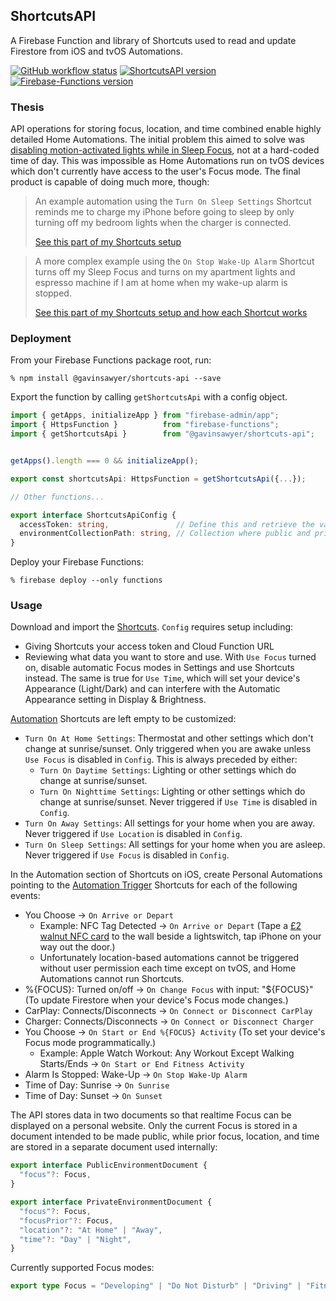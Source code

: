 ## ShortcutsAPI
A Firebase Function and library of Shortcuts used to read and update Firestore from iOS and tvOS Automations.

[![GitHub workflow status](https://img.shields.io/github/actions/workflow/status/gavinsawyer/shortcuts-api/ci.yml)](https://github.com/gavinsawyer/shortcuts-api/actions/workflows/ci.yml)
[![ShortcutsAPI version](https://img.shields.io/npm/v/@gavinsawyer/shortcuts-api?logo=npm)](https://www.npmjs.com/package/@gavinsawyer/shortcuts-api)
[![Firebase-Functions version](https://img.shields.io/npm/dependency-version/@gavinsawyer/shortcuts-api/firebase-functions?logo=firebase)](https://www.npmjs.com/package/firebase-functions)
### Thesis
API operations for storing focus, location, and time combined enable highly detailed Home Automations. The initial problem this aimed to solve was [disabling motion-activated lights while in Sleep Focus](https://imgur.com/a/s9ZpSb6), not at a hard-coded time of day. This was impossible as Home Automations run on tvOS devices which don't currently have access to the user's Focus mode. The final product is capable of doing much more, though:
> An example automation using the `Turn On Sleep Settings` Shortcut reminds me to charge my iPhone before going to sleep by only turning off my bedroom lights when the charger is connected.
>
> [See this part of my Shortcuts setup](https://imgur.com/a/Brv2zBs)

> A more complex example using the `On Stop Wake-Up Alarm` Shortcut turns off my Sleep Focus and turns on my apartment lights and espresso machine if I am at home when my wake-up alarm is stopped.
>
> [See this part of my Shortcuts setup and how each Shortcut works](https://imgur.com/a/kALfGOs)
### Deployment
From your Firebase Functions package root, run:

`% npm install @gavinsawyer/shortcuts-api --save`

Export the function by calling `getShortcutsApi` with a config object.
```ts
import { getApps, initializeApp } from "firebase-admin/app";
import { HttpsFunction }          from "firebase-functions";
import { getShortcutsApi }        from "@gavinsawyer/shortcuts-api";


getApps().length === 0 && initializeApp();

export const shortcutsApi: HttpsFunction = getShortcutsApi({...});

// Other functions...
```
```ts
export interface ShortcutsApiConfig {
  accessToken: string,               // Define this and retrieve the value from Secret Manager. It should match the value in your Config Shortcut.
  environmentCollectionPath: string, // Collection where public and private documents are stored.
}
```
Deploy your Firebase Functions:

`% firebase deploy --only functions`

### Usage
Download and import the [Shortcuts](shortcuts). `Config` requires setup including:
- Giving Shortcuts your access token and Cloud Function URL
- Reviewing what data you want to store and use. With `Use Focus` turned on, disable automatic Focus modes in Settings and use Shortcuts instead. The same is true for `Use Time`, which will set your device's Appearance (Light/Dark) and can interfere with the Automatic Appearance setting in Display & Brightness.

[Automation](shortcuts/automation) Shortcuts are left empty to be customized:
- `Turn On At Home Settings`: Thermostat and other settings which don't change at sunrise/sunset. Only triggered when you are awake unless `Use Focus` is disabled in `Config`. This is always preceded by either:
  - `Turn On Daytime Settings`: Lighting or other settings which do change at sunrise/sunset.
  - `Turn On Nighttime Settings`: Lighting or other settings which do change at sunrise/sunset. Never triggered if `Use Time` is disabled in `Config`.
- `Turn On Away Settings`: All settings for your home when you are away. Never triggered if `Use Location` is disabled in `Config`.
- `Turn On Sleep Settings`: All settings for your home when you are asleep. Never triggered if `Use Focus` is disabled in `Config`.

In the Automation section of Shortcuts on iOS, create Personal Automations pointing to the [Automation Trigger](shortcuts/automation-triggers) Shortcuts for each of the following events:
- You Choose -> `On Arrive or Depart`
  - Example: NFC Tag Detected -> `On Arrive or Depart` (Tape a [£2 walnut NFC card](https://nfctagify.com/product/nfc-walnut-business-card-ntag213/) to the wall beside a lightswitch, tap iPhone on your way out the door.)
  - Unfortunately location-based automations cannot be triggered without user permission each time except on tvOS, and Home Automations cannot run Shortcuts.
- %{FOCUS}: Turned on/off -> `On Change Focus` with input: "${FOCUS}" (To update Firestore when your device's Focus mode changes.)
- CarPlay: Connects/Disconnects -> `On Connect or Disconnect CarPlay`
- Charger: Connects/Disconnects -> `On Connect or Disconnect Charger`
- You Choose -> `On Start or End %{FOCUS} Activity` (To set your device's Focus mode programmatically.)
  - Example: Apple Watch Workout: Any Workout Except Walking Starts/Ends -> `On Start or End Fitness Activity`
- Alarm Is Stopped: Wake-Up -> `On Stop Wake-Up Alarm`
- Time of Day: Sunrise -> `On Sunrise`
- Time of Day: Sunset -> `On Sunset`

The API stores data in two documents so that realtime Focus can be displayed on a personal website. Only the current Focus is stored in a document intended to be made public, while prior focus, location, and time are stored in a separate document used internally:
```ts
export interface PublicEnvironmentDocument {
  "focus"?: Focus,
}
```
```ts
export interface PrivateEnvironmentDocument {
  "focus"?: Focus,
  "focusPrior"?: Focus,
  "location"?: "At Home" | "Away",
  "time"?: "Day" | "Night",
}
```
Currently supported Focus modes:
```ts
export type Focus = "Developing" | "Do Not Disturb" | "Driving" | "Fitness" | "Personal" | "Sleep" | "Studying" | "Work";
```
